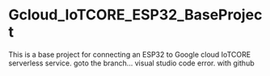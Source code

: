 # Gcloud_IoTCORE_ESP32_BaseProject
This is a base project for connecting an ESP32 to Google cloud IoTCORE serverless service. goto the branch... visual studio code error. with github
